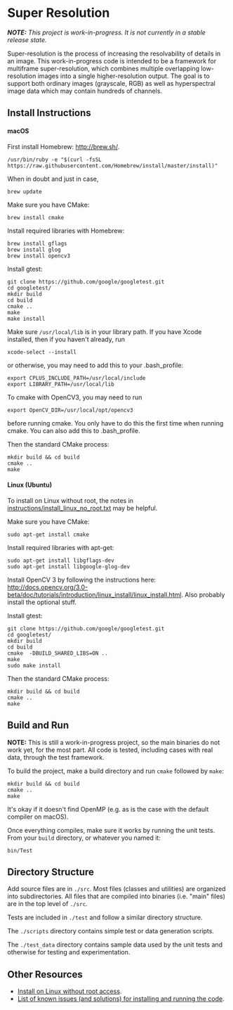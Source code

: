 Super Resolution
================

<i><b>NOTE:</b> This project is work-in-progress. It is not currently in a stable release state.</i>

Super-resolution is the process of increasing the resolvability of details in an image.
This work-in-progress code is intended to be a framework for multiframe super-resolution, which combines multiple overlapping low-resolution images into a single higher-resolution output.
The goal is to support both ordinary images (grayscale, RGB) as well as hyperspectral image data which may contain hundreds of channels.

Install Instructions
--------------------

#### macOS

First install Homebrew: http://brew.sh/.
```
/usr/bin/ruby -e "$(curl -fsSL https://raw.githubusercontent.com/Homebrew/install/master/install)"
```

When in doubt and just in case,
```
brew update
```

Make sure you have CMake:
```
brew install cmake
```

Install required libraries with Homebrew:
```
brew install gflags
brew install glog
brew install opencv3
```

Install gtest:
```
git clone https://github.com/google/googletest.git
cd googletest/
mkdir build
cd build
cmake ..
make
make install
```

Make sure `/usr/local/lib` is in your library path. If you have Xcode installed, then if you haven't already, run
```
xcode-select --install
```

or otherwise, you may need to add this to your .bash_profile:
```
export CPLUS_INCLUDE_PATH=/usr/local/include
export LIBRARY_PATH=/usr/local/lib
```

To cmake with OpenCV3, you may need to run
```
export OpenCV_DIR=/usr/local/opt/opencv3
```
before running cmake. You only have to do this the first time when running cmake. You can also add this to .bash_profile.

Then the standard CMake process:
```
mkdir build && cd build
cmake ..
make
```

#### Linux (Ubuntu)

To install on Linux without root, the notes in [instructions/install_linux_no_root.txt](instructions/install_linux_no_root.txt) may be helpful.

Make sure you have CMake:
```
sudo apt-get install cmake
```

Install required libraries with apt-get:
```
sudo apt-get install libgflags-dev
sudo apt-get install libgoogle-glog-dev
```

Install OpenCV 3 by following the instructions here: http://docs.opencv.org/3.0-beta/doc/tutorials/introduction/linux_install/linux_install.html.
Also probably install the optional stuff.

Install gtest:
```
git clone https://github.com/google/googletest.git
cd googletest/
mkdir build
cd build
cmake  -DBUILD_SHARED_LIBS=ON ..
make
sudo make install
```

Then the standard CMake process:
```
mkdir build && cd build
cmake ..
make
```

Build and Run
--------------------

<b>NOTE:</b> This is still a work-in-progress project, so the main binaries do not work yet, for the most part.
All code is tested, including cases with real data, through the test framework.

To build the project, make a build directory and run `cmake` followed by `make`:
```
mkdir build && cd build
cmake ..
make
```
It's okay if it doesn't find OpenMP (e.g. as is the case with the default compiler on macOS).

Once everything compiles, make sure it works by running the unit tests. From your `build` directory, or whatever you named it:
```
bin/Test
```

Directory Structure
--------------------
Add source files are in `./src`. Most files (classes and utilities) are organized into subdirectories. All files that are compiled into binaries (i.e. "main" files) are in the top level of `./src`.

Tests are included in `./test` and follow a similar directory structure.

The `./scripts` directory contains simple test or data generation scripts.

The `./test_data` directory contains sample data used by the unit tests and otherwise for testing and experimentation.

Other Resources
--------------------

- [Install on Linux without root access](instructions/install_linux_no_root.txt).
- [List of known issues (and solutions) for installing and running the code](instructions/known_issues.md).
